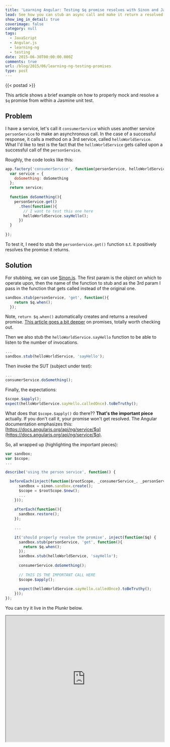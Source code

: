 ```yaml
---
title: 'Learning Angular: Testing $q promise resolves with Sinon and Jasmine'
lead: See how you can stub an async call and make it return a resolved promise
show_img_in_detail: true
coverimage: false
category: null
tags:
  - JavaScript
  - Angular.js
  - learning-ng
  - testing
date: 2015-06-30T00:00:00.000Z
comments: true
url: /blog/2015/06/learning-ng-testing-promises
type: post
---
```


{{< postad >}}

This article shows a brief example on how to properly mock and resolve a `$q` promise from within a Jasmine unit test.



## Problem

I have a service, let's call it `consumerService` which uses another service `personService` to make an asynchronous call. In the case of a successful response, it calls a method on a 3rd service, called `helloWorldService`. What I'd like to test is the fact that the `helloWorldService` gets called upon a successful call of the `personService`.

Roughly, the code looks like this:

```javascript
app.factory('consumerService', function(personService, helloWorldService){
  var service = {
    doSomething: doSomething
  };
  return service;
  
  function doSomething(){
    personService.get()
      .then(function(){
        // I want to test this one here
        helloWorldService.sayHello();
      })
  }
  
});
```

To test it, I need to stub the `personService.get()` function s.t. it positively resolves the promise it returns.

## Solution

For stubbing, we can use [Sinon.js](http://sinonjs.org/). The first param is the object on which to operate upon, then the name of the function to stub and as the 3rd param I pass in the function that gets called instead of the original one.

```javascript
sandbox.stub(personService, 'get', function(){
    return $q.when();
  });
```

Note, `return $q.when()` automatically creates and returns a resolved promise. [This article goes a bit deeper](http://www.codelord.net/2015/09/24/$q-dot-defer-youre-doing-it-wrong/) on promises, totally worth checking out.

Then we also stub the `helloWorldService.sayHello` function to be able to listen to the number of invocations.

```javascript
...
sandbox.stub(helloWorldService, 'sayHello');
```

Then invoke the SUT (subject under test):

```javascript
...
consumerService.doSomething();
```

Finally, the expectations:

```javascript
$scope.$apply();
expect(helloWorldService.sayHello.calledOnce).toBeTruthy();
```

What does that `$scope.$apply()` do there?? **That's the important piece** actually. If you don't call it, your promise won't get resolved. The Angular documentation emphasizes this: [https://docs.angularjs.org/api/ng/service/$q](https://docs.angularjs.org/api/ng/service/$q).

So, all wrapped up (highlighting the important pieces):

```javascript
var sandbox;
var $scope;
...

describe('using the person service', function() {

  beforeEach(inject(function($rootScope, _consumerService_, _personService_, _helloWorldService_) {
      sandbox = sinon.sandbox.create();
      $scope = $rootScope.$new();
      ...
    }));
    
    afterEach(function(){
      sandbox.restore();
    });

    ...
    
    it('should properly resolve the promise', inject(function($q) {
      sandbox.stub(personService, 'get', function(){
        return $q.when();
      });
      sandbox.stub(helloWorldService, 'sayHello');
      
      consumerService.doSomething();
      
      // THIS IS THE IMPORTANT CALL HERE
      $scope.$apply();
      
      expect(helloWorldService.sayHello.calledOnce).toBeTruthy();
    }));
});
```

You can try it live in the Plunkr below.

<iframe src="http://embed.plnkr.co/HRCc5BJ8IuuK5IEZnoKH/preview" width="100%" height="400px"> </iframe>

